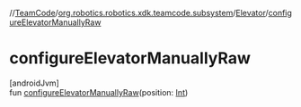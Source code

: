 //[TeamCode](../../../index.md)/[org.robotics.robotics.xdk.teamcode.subsystem](../index.md)/[Elevator](index.md)/[configureElevatorManuallyRaw](configure-elevator-manually-raw.md)

# configureElevatorManuallyRaw

[androidJvm]\
fun [configureElevatorManuallyRaw](configure-elevator-manually-raw.md)(position: [Int](https://kotlinlang.org/api/latest/jvm/stdlib/kotlin/-int/index.html))
